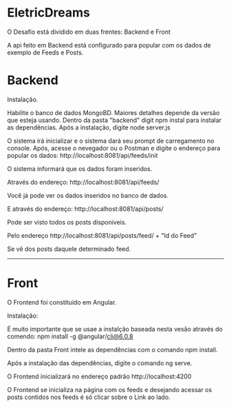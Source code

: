 # EletricDreams

O Desafio está dividido em duas frentes: Backend e Front

A api feito em Backend está configurado para popular com os dados de exemplo de Feeds e Posts.


# Backend

Instalação.

Habilite o banco de dados MongoBD. Maiores detalhes depende da versão que esteja usando.
Dentro da pasta "backend" digit npm instal para instalar as dependências.
Após a instalação, digite node server.js

O sistema irá inicializar e o sistema dará seu prompt de carregamento no console.
Após, acesse o nevegador ou o Postman e digite o endereço para popular os dados:
http://localhost:8081/api/feeds/init

O sistema informará que os dados foram inseridos.

Através do endereço:
http://localhost:8081/api/feeds/

Você já pode ver os dados inseridos no banco de dados.


E através do endereço:
http://localhost:8081/api/posts/

Pode ser visto todos os posts disponiveis.


Pelo endereço
http://localhost:8081/api/posts/feed/ + "Id do Feed"

Se vê dos posts daquele determinado feed.

*************************************************************************

# Front

O Frontend foi constituido em Angular.

Instalação:

É muito importante que se usae a instalção baseada nesta vesão através do comendo: npm install -g @angular/cli@6.0.8

Dentro da pasta Front intele as dependências com o comando npm install.

Após a instalação das dependências, digite o comando ng serve.

O Frontend inicializará no endereço padrão http://localhost:4200

O Frontend se inicializa na página com os feeds e desejando acessar os posts contidos nos feeds é só clicar sobre o Link ao lado.